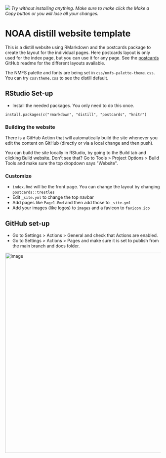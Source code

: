 [![](https://img.shields.io/badge/Open%20In-RStudio%20Cloud-green)](https://rstudio.cloud/content/4772998) *Try without installing anything. Make sure to make click the Make a Copy button or you will lose all your changes.*


# NOAA distill website template

This is a distill website using RMarkdown and the postcards package to create the layout for the individual pages. Here postcards layout is only used for the index page, but you can use it for any page. See the [postcards](https://github.com/seankross/postcards) GitHub readme for the different layouts available.

The NMFS palette and fonts are being set in `css/nmfs-palette-theme.css`. You can try `css\theme.css` to see the distill default.

## RStudio Set-up

* Install the needed packages. You only need to do this once.

```
install.packages(c("rmarkdown", "distill", "postcards", "knitr")
```

### Building the website

There is a GitHub Action that will automatically build the site whenever you edit the content on GitHub (directly or via a local change and then push).

You can build the site locally in RStudio, by going to the Build tab and clicking Build website. Don't see that? Go to Tools > Project Options > Build Tools and make sure the top dropdown says "Website".

### Customize

* `index.Rmd` will be the front page. You can change the layout by changing `postcards::trestles`
* Edit `_site.yml` to change the top navbar
* Add pages like `Page1.Rmd` and then add those to `_site.yml`
* Add your images (like logos) to `images` and a favicon to `favicon.ico`

## GitHub set-up

* Go to Settings > Actions > General and check that Actions are enabled.
* Go to Settings > Actions > Pages and make sure it is set to publish from the main branch and docs folder.

<img width="646" alt="image" src="https://user-images.githubusercontent.com/2545978/196588577-563c75f0-b6fd-4311-b499-78669233f7ec.png">









